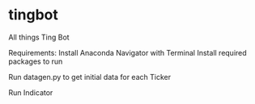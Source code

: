 # tingbot
All things Ting Bot

Requirements:
Install Anaconda Navigator with Terminal
Install required packages to run

Run datagen.py to get initial data for each Ticker

Run Indicator
